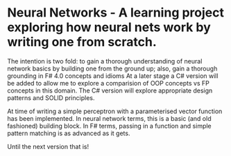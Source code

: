# Neural Networks - A learning project exploring how neural nets work by writing one from scratch.

The intention is two fold: to gain a thorough understanding of neural network basics by building one from the ground up; also, gain a thorough grounding in F# 4.0 concepts and idioms
At a later stage a C# version will be added to allow me to explore a comparision of OOP concepts vs FP concepts in this domain.
The C# version will explore appropriate design patterns and SOLID principles.

At time of writing a simple perceptron with a parameterised vector function has been implemented. In neural network terms, this 
is a basic (and old fashioned) building block. In F# terms, passing in a function and simple pattern matching is as advanced as it gets.

Until the next version that is!


